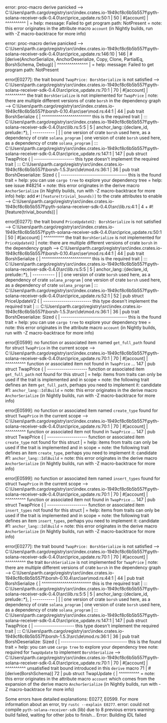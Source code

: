 error: proc-macro derive panicked
--> C:\Users\parth\.cargo\registry\src\index.crates.io-1949cf8c6b5b557f\pyth-solana-receiver-sdk-0.4.0\src\price_update.rs:50:1
|
50 | #[account]
| ^^^^^^^^^^
|
= help: message: Failed to get program path: NotPresent
= note: this error originates in the attribute macro `account` (in Nightly builds, run with -Z macro-backtrace for more info)

error: proc-macro derive panicked
--> C:\Users\parth\.cargo\registry\src\index.crates.io-1949cf8c6b5b557f\pyth-solana-receiver-sdk-0.4.0\src\price_update.rs:146:10
|
146 | #[derive(AnchorSerialize, AnchorDeserialize, Copy, Clone, PartialEq, BorshSchema, Debug)]
| ^^^^^^^^^^^^^^^
|
= help: message: Failed to get program path: NotPresent

error[E0277]: the trait bound `TwapPrice: BorshSerialize` is not satisfied
--> C:\Users\parth\.cargo\registry\src\index.crates.io-1949cf8c6b5b557f\pyth-solana-receiver-sdk-0.4.0\src\price_update.rs:70:1
|
70 | #[account]
| ^^^^^^^^^^ the trait `BorshSerialize` is not implemented for `TwapPrice`
|
note: there are multiple different versions of crate `borsh` in the dependency graph
--> C:\Users\parth\.cargo\registry\src\index.crates.io-1949cf8c6b5b557f\borsh-0.10.4\src\ser\mod.rs:44:1
|
44 | pub trait BorshSerialize {
| ^^^^^^^^^^^^^^^^^^^^^^^^ this is the required trait
|
::: C:\Users\parth\.cargo\registry\src\index.crates.io-1949cf8c6b5b557f\pyth-solana-receiver-sdk-0.4.0\src\lib.rs:5:5
|
5 | anchor_lang::{declare_id, prelude::\*},
| -----------
| |
| one version of crate `borsh` used here, as a dependency of crate `solana_program`
| one version of crate `borsh` used here, as a dependency of crate `solana_program`
|
::: C:\Users\parth\.cargo\registry\src\index.crates.io-1949cf8c6b5b557f\pyth-solana-receiver-sdk-0.4.0\src\price_update.rs:147:1
|
147 | pub struct TwapPrice {
| -------------------- this type doesn't implement the required trait
|
::: C:\Users\parth\.cargo\registry\src\index.crates.io-1949cf8c6b5b557f\borsh-1.5.3\src\de\mod.rs:36:1
|
36 | pub trait BorshDeserialize: Sized {
| --------------------------------- this is the found trait
= help: you can use `cargo tree` to explore your dependency tree
= help: see issue #48214
= note: this error originates in the derive macro `AnchorSerialize` (in Nightly builds, run with -Z macro-backtrace for more info)
help: add `#![feature(trivial_bounds)]` to the crate attributes to enable
--> C:\Users\parth\.cargo\registry\src\index.crates.io-1949cf8c6b5b557f\pyth-solana-receiver-sdk-0.4.0\src\lib.rs:4:1
|
4 + #![feature(trivial_bounds)]
|

error[E0277]: the trait bound `PriceUpdateV2: BorshSerialize` is not satisfied
--> C:\Users\parth\.cargo\registry\src\index.crates.io-1949cf8c6b5b557f\pyth-solana-receiver-sdk-0.4.0\src\price_update.rs:50:1
|
50 | #[account]
| ^^^^^^^^^^ the trait `BorshSerialize` is not implemented for `PriceUpdateV2`
|
note: there are multiple different versions of crate `borsh` in the dependency graph
--> C:\Users\parth\.cargo\registry\src\index.crates.io-1949cf8c6b5b557f\borsh-0.10.4\src\ser\mod.rs:44:1
|
44 | pub trait BorshSerialize {
| ^^^^^^^^^^^^^^^^^^^^^^^^ this is the required trait
|
::: C:\Users\parth\.cargo\registry\src\index.crates.io-1949cf8c6b5b557f\pyth-solana-receiver-sdk-0.4.0\src\lib.rs:5:5
|
5 | anchor_lang::{declare_id, prelude::\*},
| -----------
| |
| one version of crate `borsh` used here, as a dependency of crate `solana_program`
| one version of crate `borsh` used here, as a dependency of crate `solana_program`
|
::: C:\Users\parth\.cargo\registry\src\index.crates.io-1949cf8c6b5b557f\pyth-solana-receiver-sdk-0.4.0\src\price_update.rs:52:1
|
52 | pub struct PriceUpdateV2 {
| ------------------------ this type doesn't implement the required trait
|
::: C:\Users\parth\.cargo\registry\src\index.crates.io-1949cf8c6b5b557f\borsh-1.5.3\src\de\mod.rs:36:1
|
36 | pub trait BorshDeserialize: Sized {
| --------------------------------- this is the found trait
= help: you can use `cargo tree` to explore your dependency tree
= note: this error originates in the attribute macro `account` (in Nightly builds, run with -Z macro-backtrace for more info)

error[E0599]: no function or associated item named `get_full_path` found for struct `TwapPrice` in the current scope
--> C:\Users\parth\.cargo\registry\src\index.crates.io-1949cf8c6b5b557f\pyth-solana-receiver-sdk-0.4.0\src\price_update.rs:70:1
|
70 | #[account]
| ^^^^^^^^^^ function or associated item not found in `TwapPrice`
...
147 | pub struct TwapPrice {
| -------------------- function or associated item `get_full_path` not found for this struct
|
= help: items from traits can only be used if the trait is implemented and in scope
= note: the following trait defines an item `get_full_path`, perhaps you need to implement it:
candidate #1: `anchor_lang::IdlBuild`
= note: this error originates in the derive macro `AnchorSerialize` (in Nightly builds, run with -Z macro-backtrace for more info)

error[E0599]: no function or associated item named `create_type` found for struct `TwapPrice` in the current scope
--> C:\Users\parth\.cargo\registry\src\index.crates.io-1949cf8c6b5b557f\pyth-solana-receiver-sdk-0.4.0\src\price_update.rs:70:1
|
70 | #[account]
| ^^^^^^^^^^ function or associated item not found in `TwapPrice`
...
147 | pub struct TwapPrice {
| -------------------- function or associated item `create_type` not found for this struct
|
= help: items from traits can only be used if the trait is implemented and in scope
= note: the following trait defines an item `create_type`, perhaps you need to implement it:
candidate #1: `anchor_lang::IdlBuild`
= note: this error originates in the derive macro `AnchorSerialize` (in Nightly builds, run with -Z macro-backtrace for more info)

error[E0599]: no function or associated item named `insert_types` found for struct `TwapPrice` in the current scope
--> C:\Users\parth\.cargo\registry\src\index.crates.io-1949cf8c6b5b557f\pyth-solana-receiver-sdk-0.4.0\src\price_update.rs:70:1
|
70 | #[account]
| ^^^^^^^^^^ function or associated item not found in `TwapPrice`
...
147 | pub struct TwapPrice {
| -------------------- function or associated item `insert_types` not found for this struct
|
= help: items from traits can only be used if the trait is implemented and in scope
= note: the following trait defines an item `insert_types`, perhaps you need to implement it:
candidate #1: `anchor_lang::IdlBuild`
= note: this error originates in the derive macro `AnchorSerialize` (in Nightly builds, run with -Z macro-backtrace for more info)

error[E0277]: the trait bound `TwapPrice: BorshSerialize` is not satisfied
--> C:\Users\parth\.cargo\registry\src\index.crates.io-1949cf8c6b5b557f\pyth-solana-receiver-sdk-0.4.0\src\price_update.rs:70:1
|
70 | #[account]
| ^^^^^^^^^^ the trait `BorshSerialize` is not implemented for `TwapPrice`
|
note: there are multiple different versions of crate `borsh` in the dependency graph
--> C:\Users\parth\.cargo\registry\src\index.crates.io-1949cf8c6b5b557f\borsh-0.10.4\src\ser\mod.rs:44:1
|
44 | pub trait BorshSerialize {
| ^^^^^^^^^^^^^^^^^^^^^^^^ this is the required trait
|
::: C:\Users\parth\.cargo\registry\src\index.crates.io-1949cf8c6b5b557f\pyth-solana-receiver-sdk-0.4.0\src\lib.rs:5:5
|
5 | anchor_lang::{declare_id, prelude::\*},
| -----------
| |
| one version of crate `borsh` used here, as a dependency of crate `solana_program`
| one version of crate `borsh` used here, as a dependency of crate `solana_program`
|
::: C:\Users\parth\.cargo\registry\src\index.crates.io-1949cf8c6b5b557f\pyth-solana-receiver-sdk-0.4.0\src\price_update.rs:147:1
|
147 | pub struct TwapPrice {
| -------------------- this type doesn't implement the required trait
|
::: C:\Users\parth\.cargo\registry\src\index.crates.io-1949cf8c6b5b557f\borsh-1.5.3\src\de\mod.rs:36:1
|
36 | pub trait BorshDeserialize: Sized {
| --------------------------------- this is the found trait
= help: you can use `cargo tree` to explore your dependency tree
note: required for `TwapUpdate` to implement `BorshSerialize`
--> C:\Users\parth\.cargo\registry\src\index.crates.io-1949cf8c6b5b557f\pyth-solana-receiver-sdk-0.4.0\src\price_update.rs:70:1
|
70 | #[account]
| ^^^^^^^^^^ unsatisfied trait bound introduced in this `derive` macro
71 | #[derive(BorshSchema)]
72 | pub struct TwapUpdate {
| ^^^^^^^^^^
= note: this error originates in the attribute macro `account` which comes from the expansion of the derive macro `AnchorSerialize` (in Nightly builds, run with -Z macro-backtrace for more info)

Some errors have detailed explanations: E0277, E0599.
For more information about an error, try `rustc --explain E0277`.
error: could not compile `pyth-solana-receiver-sdk` (lib) due to 8 previous errors
warning: build failed, waiting for other jobs to finish...
Error: Building IDL failed
